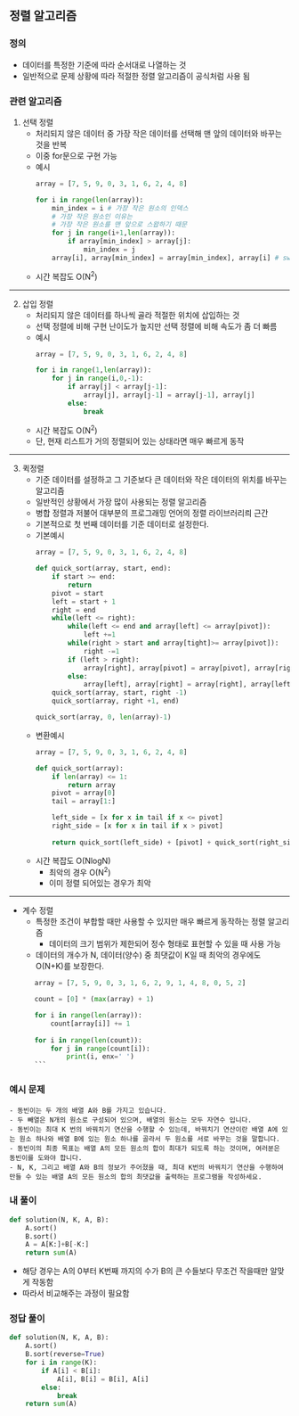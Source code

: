 ## 정렬 알고리즘
### 정의
- 데이터를 특정한 기준에 따라 순서대로 나열하는 것
- 일반적으로 문제 상황에 따라 적절한 정렬 알고리즘이 공식처럼 사용 됨

### 관련 알고리즘
1. 선택 정렬
	- 처리되지 않은 데이터 중 가장 작은 데이터를 선택해 맨 앞의 데이터와 바꾸는 것을 반복
    - 이중 for문으로 구현 가능
    - 예시
        ``` python
        array = [7, 5, 9, 0, 3, 1, 6, 2, 4, 8]

        for i in range(len(array)):
            min_index = i # 가장 작은 원소의 인덱스
            # 가장 작은 원소인 이유는 
            # 가장 작은 원소를 맨 앞으로 스왑하기 때문
            for j in range(i+1,len(array)):
                if array[min_index] > array[j]:
                    min_index = j
            array[i], array[min_index] = array[min_index], array[i] # swap
        ```  
    - 시간 복잡도 O(N<sup>2</sup>)
---
2. 삽입 정렬
    - 처리되지 않은 데이터를 하나씩 골라 적절한 위치에 삽입하는 것
    - 선택 정렬에 비해 구현 난이도가 높지만 선택 정렬에 비해 속도가 좀 더 빠름
    - 예시
        ``` python
        array = [7, 5, 9, 0, 3, 1, 6, 2, 4, 8]

        for i in range(1,len(array)):
            for j in range(i,0,-1):
                if array[j] < array[j-1]:
                    array[j], array[j-1] = array[j-1], array[j]
                else:
                    break
        ```  
    - 시간 복잡도 O(N<sup>2</sup>)
    - 단, 현재 리스트가 거의 정렬되어 있는 상태라면 매우 빠르게 동작
---
3. 퀵정렬
    - 기준 데이터를 설정하고 그 기준보다 큰 데이터와 작은 데이터의 위치를 바꾸는 알고리즘
    - 일반적인 상황에서 가장 많이 사용되는 정렬 알고리즘
    - 병합 정렬과 저불어 대부분의 프로그래밍 언어의 정렬 라이브러리릐 근간
    - 기본적으로 첫 번째 데이터를 기준 데이터로 설정한다.
    - 기본예시
        ``` python
        array = [7, 5, 9, 0, 3, 1, 6, 2, 4, 8]

        def quick_sort(array, start, end):
            if start >= end:
                return
            pivot = start
            left = start + 1
            right = end
            while(left <= right):
                while(left <= end and array[left] <= array[pivot]):
                    left +=1
                while(right > start and array[tight]>= array[pivot]):
                    right -=1
                if (left > right):
                    array[right], array[pivot] = array[pivot], array[right]
                else:
                    array[left], array[right] = array[right], array[left]
            quick_sort(array, start, right -1)
            quick_sort(array, right +1, end)
        
        quick_sort(array, 0, len(array)-1)
        ```  
    - 변환예시
        ``` python
        array = [7, 5, 9, 0, 3, 1, 6, 2, 4, 8]

        def quick_sort(array):
            if len(array) <= 1:
                return array
            pivot = array[0]
            tail = array[1:]

            left_side = [x for x in tail if x <= pivot]
            right_side = [x for x in tail if x > pivot]
            
            return quick_sort(left_side) + [pivot] + quick_sort(right_side)
        ```  
    - 시간 복잡도 O(NlogN)
        - 최악의 경우 O(N<sup>2</sup>)
        - 이미 정렬 되어있는 경우가 최악
---
- 계수 정렬
    - 특정한 조건이 부합할 때만 사용할 수 있지만 매우 빠르게 동작하는 정렬 알고리즘
        - 데이터의 크기 범위가 제한되어 정수 형태로 표현할 수 있을 때 사용 가능
    - 데이터의 개수가 N, 데이터(양수) 중 최댓값이 K일 때 최악의 경우에도 O(N+K)를 보장한다.
     ``` python
        array = [7, 5, 9, 0, 3, 1, 6, 2, 9, 1, 4, 8, 0, 5, 2]

        count = [0] * (max(array) + 1)

        for i in range(len(array)):
            count[array[i]] += 1
        
        for i in range(len(count)):
            for j in range(count[i]):
                print(i, enx=' ')
        ```  

### 예시 문제

```
- 동빈이는 두 개의 배열 A와 B를 가지고 있습니다. 
- 두 빼열은 N개의 원소로 구성되어 있으며, 배열의 원소는 모두 자연수 입니다.
- 동빈이는 최대 K 번의 바꿔치기 연산을 수행할 수 있는데, 바꿔치기 연산이란 배열 A에 있는 원소 하나와 배열 B에 있는 원소 하나를 골라서 두 원소를 서로 바꾸는 것을 말합니다.
- 동빈이의 최종 목표는 배열 A의 모든 원소의 합이 최대가 되도록 하는 것이며, 여러분은 동빈이를 도와야 합니다.
- N, K, 그리고 배열 A와 B의 정보가 주어졌을 때, 최대 K번의 바꿔치기 연산을 수행하여 만들 수 있는 배열 A의 모든 원소의 합의 최댓값을 출력하는 프로그램을 작성하세요.
```

### 내 풀이

```python
def solution(N, K, A, B):
    A.sort()
    B.sort()
    A = A[K:]+B[-K:]
    return sum(A)
```
- 해당 경우는 A의 0부터 K번째 까지의 수가 B의 큰 수들보다 무조건 작을때만 알맞게 작동함
- 따라서 비교해주는 과정이 필요함

### 정답 풀이
```python
def solution(N, K, A, B):
    A.sort()
    B.sort(reverse=True)
    for i in range(K):
        if A[i] < B[i]:
            A[i], B[i] = B[i], A[i]
        else:
            break
    return sum(A)
```